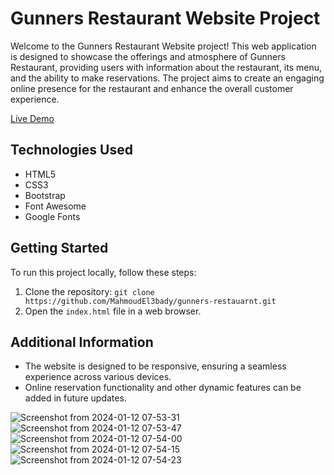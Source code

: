 # Gunners Restaurant Website Project

Welcome to the Gunners Restaurant Website project! This web application is designed to showcase the offerings and atmosphere of Gunners Restaurant, providing users with information about the restaurant, its menu, and the ability to make reservations. The project aims to create an engaging online presence for the restaurant and enhance the overall customer experience.

<a href="https://mahmoudel3bady.github.io/gunners-restauarnt/">Live Demo</a> 

## Technologies Used

- HTML5
- CSS3
- Bootstrap
- Font Awesome
- Google Fonts

## Getting Started

To run this project locally, follow these steps:

1. Clone the repository: `git clone https://github.com/MahmoudEl3bady/gunners-restauarnt.git`
2. Open the `index.html` file in a web browser.

## Additional Information

- The website is designed to be responsive, ensuring a seamless experience across various devices.
- Online reservation functionality and other dynamic features can be added in future updates.

![Screenshot from 2024-01-12 07-53-31](https://github.com/MahmoudEl3bady/gunners-restauarnt/assets/113212468/4f96b6cf-65d9-46c3-9ea2-df6c397851d1)
![Screenshot from 2024-01-12 07-53-47](https://github.com/MahmoudEl3bady/gunners-restauarnt/assets/113212468/96eb7be2-8c86-473d-9055-7257d2d221f5)
![Screenshot from 2024-01-12 07-54-00](https://github.com/MahmoudEl3bady/gunners-restauarnt/assets/113212468/db45c116-c8b6-4885-b9ef-a0f93fc48289)
![Screenshot from 2024-01-12 07-54-15](https://github.com/MahmoudEl3bady/gunners-restauarnt/assets/113212468/4e3c676a-f8a5-40f4-98b9-66bd42b9b9e2)
![Screenshot from 2024-01-12 07-54-23](https://github.com/MahmoudEl3bady/gunners-restauarnt/assets/113212468/edde3cf5-3732-4bb4-8cb8-8d9e71977171)

